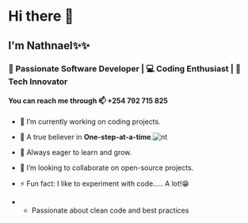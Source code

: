 # Hi there 👋
## I'm Nathnael✨✨ 
### 🌟 Passionate Software Developer | 💻 Coding Enthusiast | 🚀 Tech Innovator  
#### You can reach me through 📫 +254 792 715 825

- 🔭 I’m currently working on coding projects.
- 🐾 A true believer in __One-step-at-a-time__.![nt](https://github.com/user-attachments/assets/f4b600fb-30ae-403a-b2d5-37d8e1caf93e)

- 🌱 Always eager to learn and grow.
- 👯 I’m looking to collaborate on open-source projects.
- ⚡ Fun fact: I like to experiment with code..... A lot!😁
- - Passionate about clean code and best practices  
